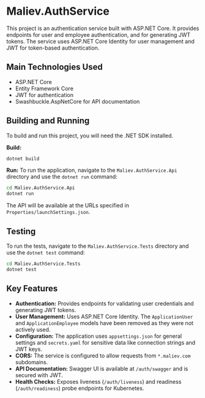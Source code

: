 # Maliev.AuthService

This project is an authentication service built with ASP.NET Core. It provides endpoints for user and employee authentication, and for generating JWT tokens. The service uses ASP.NET Core Identity for user management and JWT for token-based authentication.

## Main Technologies Used
- ASP.NET Core
- Entity Framework Core
- JWT for authentication
- Swashbuckle.AspNetCore for API documentation

## Building and Running

To build and run this project, you will need the .NET SDK installed.

**Build:**
```bash
dotnet build
```

**Run:**
To run the application, navigate to the `Maliev.AuthService.Api` directory and use the `dotnet run` command:
```bash
cd Maliev.AuthService.Api
dotnet run
```
The API will be available at the URLs specified in `Properties/launchSettings.json`.

## Testing

To run the tests, navigate to the `Maliev.AuthService.Tests` directory and use the `dotnet test` command:
```bash
cd Maliev.AuthService.Tests
dotnet test
```

## Key Features

- **Authentication:** Provides endpoints for validating user credentials and generating JWT tokens.
- **User Management:** Uses ASP.NET Core Identity. The `ApplicationUser` and `ApplicationEmployee` models have been removed as they were not actively used.
- **Configuration:** The application uses `appsettings.json` for general settings and `secrets.yaml` for sensitive data like connection strings and JWT keys.
- **CORS:** The service is configured to allow requests from `*.maliev.com` subdomains.
- **API Documentation:** Swagger UI is available at `/auth/swagger` and is secured with JWT.
- **Health Checks:** Exposes liveness (`/auth/liveness`) and readiness (`/auth/readiness`) probe endpoints for Kubernetes.